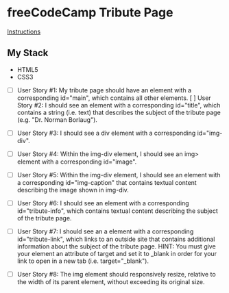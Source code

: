 # freeCodeCamp Tribute Page

[Instructions](https://beta.freecodecamp.org/en/challenges/applied-responsive-web-design-projects/build-a-tribute-page)

## My Stack
- HTML5
- CSS3

- [ ] User Story #1: My tribute page should have an element with a corresponding id="main", which contains all other elements.
[ ] User Story #2: I should see an element with a corresponding id="title", which contains a string (i.e. text) that describes the subject of the tribute page (e.g. "Dr. Norman Borlaug").

- [ ] User Story #3: I should see a div element with a corresponding id="img-div".

- [ ] User Story #4: Within the img-div element, I should see an img> element with a corresponding id="image".

- [ ] User Story #5: Within the img-div element, I should see an element with a corresponding id="img-caption" that contains textual content describing the image shown in img-div.

- [ ] User Story #6: I should see an element with a corresponding id="tribute-info", which contains textual content describing the subject of the tribute page.

- [ ] User Story #7: I  should see an a element with a corresponding id="tribute-link", which links to an outside site that contains additional information about the subject of the tribute page. HINT: You must give your element an attribute of target and set it to _blank in order for your link to open in a new tab (i.e. target="_blank").

- [ ] User Story #8: The img element should responsively resize, relative to the width of its parent element, without exceeding its original size.
